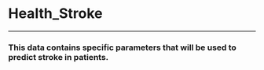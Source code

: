 # Health_Stroke
_________________
 ### This data contains specific parameters that will be used to predict stroke in patients.
 

